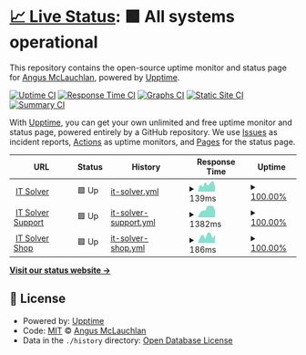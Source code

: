 # [📈 Live Status](https://status.itsolver.net): <!--live status--> **🟩 All systems operational**

This repository contains the open-source uptime monitor and status page for [Angus McLauchlan](https://www.itsolver.net), powered by [Upptime](https://github.com/upptime/upptime).

[![Uptime CI](https://github.com/koj-co/upptime/workflows/Uptime%20CI/badge.svg)](https://github.com/koj-co/upptime/actions?query=workflow%3A%22Uptime+CI%22)
[![Response Time CI](https://github.com/koj-co/upptime/workflows/Response%20Time%20CI/badge.svg)](https://github.com/koj-co/upptime/actions?query=workflow%3A%22Response+Time+CI%22)
[![Graphs CI](https://github.com/koj-co/upptime/workflows/Graphs%20CI/badge.svg)](https://github.com/koj-co/upptime/actions?query=workflow%3A%22Graphs+CI%22)
[![Static Site CI](https://github.com/koj-co/upptime/workflows/Static%20Site%20CI/badge.svg)](https://github.com/koj-co/upptime/actions?query=workflow%3A%22Static+Site+CI%22)
[![Summary CI](https://github.com/koj-co/upptime/workflows/Summary%20CI/badge.svg)](https://github.com/koj-co/upptime/actions?query=workflow%3A%22Summary+CI%22)

With [Upptime](https://upptime.js.org), you can get your own unlimited and free uptime monitor and status page, powered entirely by a GitHub repository. We use [Issues](https://github.com/itsolver/upptime/issues) as incident reports, [Actions](https://github.com/itsolver/upptime/actions) as uptime monitors, and [Pages](https://status.itsolver.net) for the status page.

<!--start: status pages-->
<!-- This summary is generated by Upptime (https://github.com/upptime/upptime) -->
<!-- Do not edit this manually, your changes will be overwritten -->
<!-- prettier-ignore -->
| URL | Status | History | Response Time | Uptime |
| --- | ------ | ------- | ------------- | ------ |
| <img alt="" src="https://favicons.githubusercontent.com/www.itsolver.net" height="13"> [IT Solver](https://www.itsolver.net) | 🟩 Up | [it-solver.yml](https://github.com/itsolver/upptime/commits/HEAD/history/it-solver.yml) | <details><summary><img alt="Response time graph" src="./graphs/it-solver/response-time-week.png" height="20"> 139ms</summary><br><a href="https://status.itsolver.net/history/it-solver"><img alt="Response time 346" src="https://img.shields.io/endpoint?url=https%3A%2F%2Fraw.githubusercontent.com%2Fitsolver%2Fupptime%2FHEAD%2Fapi%2Fit-solver%2Fresponse-time.json"></a><br><a href="https://status.itsolver.net/history/it-solver"><img alt="24-hour response time 144" src="https://img.shields.io/endpoint?url=https%3A%2F%2Fraw.githubusercontent.com%2Fitsolver%2Fupptime%2FHEAD%2Fapi%2Fit-solver%2Fresponse-time-day.json"></a><br><a href="https://status.itsolver.net/history/it-solver"><img alt="7-day response time 139" src="https://img.shields.io/endpoint?url=https%3A%2F%2Fraw.githubusercontent.com%2Fitsolver%2Fupptime%2FHEAD%2Fapi%2Fit-solver%2Fresponse-time-week.json"></a><br><a href="https://status.itsolver.net/history/it-solver"><img alt="30-day response time 290" src="https://img.shields.io/endpoint?url=https%3A%2F%2Fraw.githubusercontent.com%2Fitsolver%2Fupptime%2FHEAD%2Fapi%2Fit-solver%2Fresponse-time-month.json"></a><br><a href="https://status.itsolver.net/history/it-solver"><img alt="1-year response time 346" src="https://img.shields.io/endpoint?url=https%3A%2F%2Fraw.githubusercontent.com%2Fitsolver%2Fupptime%2FHEAD%2Fapi%2Fit-solver%2Fresponse-time-year.json"></a></details> | <details><summary><a href="https://status.itsolver.net/history/it-solver">100.00%</a></summary><a href="https://status.itsolver.net/history/it-solver"><img alt="All-time uptime 99.96%" src="https://img.shields.io/endpoint?url=https%3A%2F%2Fraw.githubusercontent.com%2Fitsolver%2Fupptime%2FHEAD%2Fapi%2Fit-solver%2Fuptime.json"></a><br><a href="https://status.itsolver.net/history/it-solver"><img alt="24-hour uptime 100.00%" src="https://img.shields.io/endpoint?url=https%3A%2F%2Fraw.githubusercontent.com%2Fitsolver%2Fupptime%2FHEAD%2Fapi%2Fit-solver%2Fuptime-day.json"></a><br><a href="https://status.itsolver.net/history/it-solver"><img alt="7-day uptime 100.00%" src="https://img.shields.io/endpoint?url=https%3A%2F%2Fraw.githubusercontent.com%2Fitsolver%2Fupptime%2FHEAD%2Fapi%2Fit-solver%2Fuptime-week.json"></a><br><a href="https://status.itsolver.net/history/it-solver"><img alt="30-day uptime 100.00%" src="https://img.shields.io/endpoint?url=https%3A%2F%2Fraw.githubusercontent.com%2Fitsolver%2Fupptime%2FHEAD%2Fapi%2Fit-solver%2Fuptime-month.json"></a><br><a href="https://status.itsolver.net/history/it-solver"><img alt="1-year uptime 99.96%" src="https://img.shields.io/endpoint?url=https%3A%2F%2Fraw.githubusercontent.com%2Fitsolver%2Fupptime%2FHEAD%2Fapi%2Fit-solver%2Fuptime-year.json"></a></details>
| <img alt="" src="https://favicons.githubusercontent.com/support.itsolver.net" height="13"> [IT Solver Support](https://support.itsolver.net) | 🟩 Up | [it-solver-support.yml](https://github.com/itsolver/upptime/commits/HEAD/history/it-solver-support.yml) | <details><summary><img alt="Response time graph" src="./graphs/it-solver-support/response-time-week.png" height="20"> 1382ms</summary><br><a href="https://status.itsolver.net/history/it-solver-support"><img alt="Response time 1924" src="https://img.shields.io/endpoint?url=https%3A%2F%2Fraw.githubusercontent.com%2Fitsolver%2Fupptime%2FHEAD%2Fapi%2Fit-solver-support%2Fresponse-time.json"></a><br><a href="https://status.itsolver.net/history/it-solver-support"><img alt="24-hour response time 1118" src="https://img.shields.io/endpoint?url=https%3A%2F%2Fraw.githubusercontent.com%2Fitsolver%2Fupptime%2FHEAD%2Fapi%2Fit-solver-support%2Fresponse-time-day.json"></a><br><a href="https://status.itsolver.net/history/it-solver-support"><img alt="7-day response time 1382" src="https://img.shields.io/endpoint?url=https%3A%2F%2Fraw.githubusercontent.com%2Fitsolver%2Fupptime%2FHEAD%2Fapi%2Fit-solver-support%2Fresponse-time-week.json"></a><br><a href="https://status.itsolver.net/history/it-solver-support"><img alt="30-day response time 1633" src="https://img.shields.io/endpoint?url=https%3A%2F%2Fraw.githubusercontent.com%2Fitsolver%2Fupptime%2FHEAD%2Fapi%2Fit-solver-support%2Fresponse-time-month.json"></a><br><a href="https://status.itsolver.net/history/it-solver-support"><img alt="1-year response time 1924" src="https://img.shields.io/endpoint?url=https%3A%2F%2Fraw.githubusercontent.com%2Fitsolver%2Fupptime%2FHEAD%2Fapi%2Fit-solver-support%2Fresponse-time-year.json"></a></details> | <details><summary><a href="https://status.itsolver.net/history/it-solver-support">100.00%</a></summary><a href="https://status.itsolver.net/history/it-solver-support"><img alt="All-time uptime 100.00%" src="https://img.shields.io/endpoint?url=https%3A%2F%2Fraw.githubusercontent.com%2Fitsolver%2Fupptime%2FHEAD%2Fapi%2Fit-solver-support%2Fuptime.json"></a><br><a href="https://status.itsolver.net/history/it-solver-support"><img alt="24-hour uptime 100.00%" src="https://img.shields.io/endpoint?url=https%3A%2F%2Fraw.githubusercontent.com%2Fitsolver%2Fupptime%2FHEAD%2Fapi%2Fit-solver-support%2Fuptime-day.json"></a><br><a href="https://status.itsolver.net/history/it-solver-support"><img alt="7-day uptime 100.00%" src="https://img.shields.io/endpoint?url=https%3A%2F%2Fraw.githubusercontent.com%2Fitsolver%2Fupptime%2FHEAD%2Fapi%2Fit-solver-support%2Fuptime-week.json"></a><br><a href="https://status.itsolver.net/history/it-solver-support"><img alt="30-day uptime 100.00%" src="https://img.shields.io/endpoint?url=https%3A%2F%2Fraw.githubusercontent.com%2Fitsolver%2Fupptime%2FHEAD%2Fapi%2Fit-solver-support%2Fuptime-month.json"></a><br><a href="https://status.itsolver.net/history/it-solver-support"><img alt="1-year uptime 100.00%" src="https://img.shields.io/endpoint?url=https%3A%2F%2Fraw.githubusercontent.com%2Fitsolver%2Fupptime%2FHEAD%2Fapi%2Fit-solver-support%2Fuptime-year.json"></a></details>
| <img alt="" src="https://favicons.githubusercontent.com/shop.itsolver.net" height="13"> [IT Solver Shop](https://shop.itsolver.net) | 🟩 Up | [it-solver-shop.yml](https://github.com/itsolver/upptime/commits/HEAD/history/it-solver-shop.yml) | <details><summary><img alt="Response time graph" src="./graphs/it-solver-shop/response-time-week.png" height="20"> 186ms</summary><br><a href="https://status.itsolver.net/history/it-solver-shop"><img alt="Response time 215" src="https://img.shields.io/endpoint?url=https%3A%2F%2Fraw.githubusercontent.com%2Fitsolver%2Fupptime%2FHEAD%2Fapi%2Fit-solver-shop%2Fresponse-time.json"></a><br><a href="https://status.itsolver.net/history/it-solver-shop"><img alt="24-hour response time 294" src="https://img.shields.io/endpoint?url=https%3A%2F%2Fraw.githubusercontent.com%2Fitsolver%2Fupptime%2FHEAD%2Fapi%2Fit-solver-shop%2Fresponse-time-day.json"></a><br><a href="https://status.itsolver.net/history/it-solver-shop"><img alt="7-day response time 186" src="https://img.shields.io/endpoint?url=https%3A%2F%2Fraw.githubusercontent.com%2Fitsolver%2Fupptime%2FHEAD%2Fapi%2Fit-solver-shop%2Fresponse-time-week.json"></a><br><a href="https://status.itsolver.net/history/it-solver-shop"><img alt="30-day response time 240" src="https://img.shields.io/endpoint?url=https%3A%2F%2Fraw.githubusercontent.com%2Fitsolver%2Fupptime%2FHEAD%2Fapi%2Fit-solver-shop%2Fresponse-time-month.json"></a><br><a href="https://status.itsolver.net/history/it-solver-shop"><img alt="1-year response time 215" src="https://img.shields.io/endpoint?url=https%3A%2F%2Fraw.githubusercontent.com%2Fitsolver%2Fupptime%2FHEAD%2Fapi%2Fit-solver-shop%2Fresponse-time-year.json"></a></details> | <details><summary><a href="https://status.itsolver.net/history/it-solver-shop">100.00%</a></summary><a href="https://status.itsolver.net/history/it-solver-shop"><img alt="All-time uptime 100.00%" src="https://img.shields.io/endpoint?url=https%3A%2F%2Fraw.githubusercontent.com%2Fitsolver%2Fupptime%2FHEAD%2Fapi%2Fit-solver-shop%2Fuptime.json"></a><br><a href="https://status.itsolver.net/history/it-solver-shop"><img alt="24-hour uptime 100.00%" src="https://img.shields.io/endpoint?url=https%3A%2F%2Fraw.githubusercontent.com%2Fitsolver%2Fupptime%2FHEAD%2Fapi%2Fit-solver-shop%2Fuptime-day.json"></a><br><a href="https://status.itsolver.net/history/it-solver-shop"><img alt="7-day uptime 100.00%" src="https://img.shields.io/endpoint?url=https%3A%2F%2Fraw.githubusercontent.com%2Fitsolver%2Fupptime%2FHEAD%2Fapi%2Fit-solver-shop%2Fuptime-week.json"></a><br><a href="https://status.itsolver.net/history/it-solver-shop"><img alt="30-day uptime 100.00%" src="https://img.shields.io/endpoint?url=https%3A%2F%2Fraw.githubusercontent.com%2Fitsolver%2Fupptime%2FHEAD%2Fapi%2Fit-solver-shop%2Fuptime-month.json"></a><br><a href="https://status.itsolver.net/history/it-solver-shop"><img alt="1-year uptime 100.00%" src="https://img.shields.io/endpoint?url=https%3A%2F%2Fraw.githubusercontent.com%2Fitsolver%2Fupptime%2FHEAD%2Fapi%2Fit-solver-shop%2Fuptime-year.json"></a></details>

<!--end: status pages-->

[**Visit our status website →**](https://status.itsolver.net)

## 📄 License

- Powered by: [Upptime](https://github.com/upptime/upptime)
- Code: [MIT](./LICENSE) © [Angus McLauchlan](https://www.itsolver.net)
- Data in the `./history` directory: [Open Database License](https://opendatacommons.org/licenses/odbl/1-0/)
